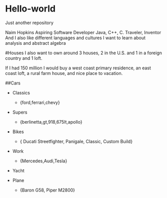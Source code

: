 # Hello-world
Just another repository

Naim Hopkins
Aspiring Software Developer
Java, C++, C.
Traveler, Inventor
And I also like different languages and cultures
I want to learn about analysis and abstract algebra

#Houses
I also want to own around 3 houses, 
2 in the U.S. and 1 in a foreign country and 1 loft.

If I had 150 million I would buy a west coast primary residence, 
an east coast loft, a rural farm house, and nice place to vacation.

##Cars
* Classics
	* {ford,ferrari,chevy}
* Supers
	* {berlinetta,gt,918,675lt,apollo}
* Bikes
	* { Ducati Streetfighter, Panigale, Classic, Custom Build}
* Work
	* {Mercedes,Audi,Tesla}
* Yacht

* Plane
	* {Baron G58, Piper M2800}